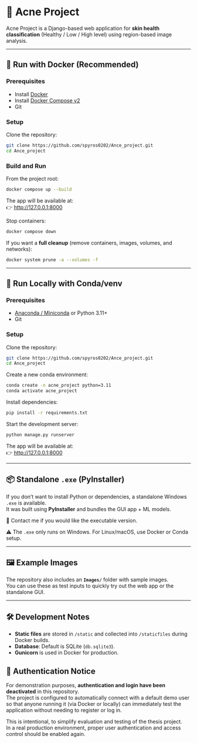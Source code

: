 # 🧪 Acne Project

Acne Project is a Django-based web application for **skin health classification** (Healthy / Low / High level) using region-based image analysis.  

---

## 🚀 Run with Docker (Recommended)

### Prerequisites
- Install [Docker](https://docs.docker.com/get-docker/)  
- Install [Docker Compose v2](https://docs.docker.com/compose/install/)  
- Git

### Setup
Clone the repository:
```bash
git clone https://github.com/spyros0202/Ance_project.git
cd Ance_project
```

### Build and Run
From the project root:

```bash
docker compose up --build
```

The app will be available at:  
👉 http://127.0.0.1:8000

Stop containers:
```bash
docker compose down
```

If you want a **full cleanup** (remove containers, images, volumes, and networks):
```bash
docker system prune -a --volumes -f
```

---

## 🐍 Run Locally with Conda/venv

### Prerequisites
- [Anaconda / Miniconda](https://docs.conda.io/en/latest/miniconda.html) or Python 3.11+
- Git

### Setup
Clone the repository:
```bash
git clone https://github.com/spyros0202/Ance_project.git
cd Ance_project
```

Create a new conda environment:
```bash
conda create -n acne_project python=3.11
conda activate acne_project
```

Install dependencies:
```bash
pip install -r requirements.txt
```

Start the development server:
```bash
python manage.py runserver
```

The app will be available at:  
👉 http://127.0.0.1:8000

---

## 📦 Standalone `.exe` (PyInstaller)

If you don’t want to install Python or dependencies, a standalone Windows `.exe` is available.  
It was built using **PyInstaller** and bundles the GUI app + ML models.  

📩 Contact me if you would like the executable version.  

⚠️ The `.exe` only runs on Windows. For Linux/macOS, use Docker or Conda setup.

---

## 🖼 Example Images

The repository also includes an **`Images/`** folder with sample images.  
You can use these as test inputs to quickly try out the web app or the standalone GUI.

---

## 🛠 Development Notes
- **Static files** are stored in `/static` and collected into `/staticfiles` during Docker builds.  
- **Database**: Default is SQLite (`db.sqlite3`).  
- **Gunicorn** is used in Docker for production.

## 🔑 Authentication Notice

For demonstration purposes, **authentication and login have been deactivated** in this repository.  
The project is configured to automatically connect with a default demo user so that anyone running it (via Docker or locally) can immediately test the application without needing to register or log in.

This is intentional, to simplify evaluation and testing of the thesis project.  
In a real production environment, proper user authentication and access control should be enabled again.
